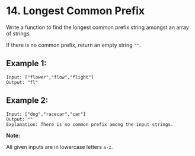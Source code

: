 #      14. Longest Common Prefix
Write a function to find the longest common prefix string amongst an array of strings.

If there is no common prefix, return an empty string `""`.

## Example 1:

```
Input: ["flower","flow","flight"]
Output: "fl"
```
## Example 2:
```
Input: ["dog","racecar","car"]
Output: ""
Explanation: There is no common prefix among the input strings.
```

**Note:**

All given inputs are in lowercase letters `a-z`.